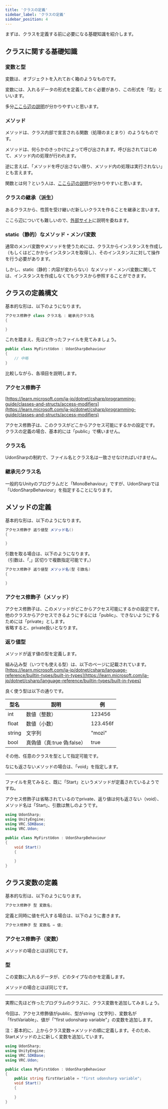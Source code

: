 ```yaml
---
title: 'クラスの定義'
sidebar_label: 'クラスの定義'
sidebar_position: 4
---
```


まずは、クラスを定義する前に必要になる基礎知識を紹介します。

## クラスに関する基礎知識

### 変数と型

変数は、オブジェクトを入れておく箱のようなものです。

変数には、入れるデータの形式を定義しておく必要があり、この形式を「型」といいます。

多分[ここら辺の説明](https://wa3.i-3-i.info/word1603.html)が分かりやすいと思います。

### メソッド

メソッドは、クラス内部で宣言される関数（処理のまとまり）のようなものです。

メソッドは、何らかのきっかけによって呼び出されます。呼び出されてはじめて、メソッド内の処理が行われます。

逆に言えば、「メソッドを呼び出さない限り、メソッド内の処理は実行されない」とも言えます。

関数とは何？という人は、[ここら辺の説明](https://wa3.i-3-i.info/word1905.html)が分かりやすいと思います。

### クラスの継承（派生）

あるクラスから、性質を受け継いだ新しいクラスを作ることを継承と言います。

ここら辺についても難しいので、[外部サイト](https://ufcpp.net/study/csharp/oo_inherit.html)に説明を委ねます。

### static（静的）なメソッド・メンバ変数

通常のメンバ変数やメソッドを使うためには、クラスからインスタンスを作成し（もしくはどこかからインスタンスを取得し）、そのインスタンスに対して操作を行う必要があります。

しかし、static（静的：内容が変わらない）なメソッド・メンバ変数に関しては、インスタンスを作成しなくてもクラスから参照することができます。

## クラスの定義構文

基本的な形は、以下のようになります。

```csharp
アクセス修飾子 class クラス名 : 継承元クラス名
{

}
```

これを踏まえ、先ほど作ったファイルを見てみましょう。

```csharp
public class MyFirstUdon : UdonSharpBehaviour
{
    // 中略
}
```

比較しながら、各項目を説明します。

### アクセス修飾子

[https://learn.microsoft.com/ja-jp/dotnet/csharp/programming-guide/classes-and-structs/access-modifiers](https://learn.microsoft.com/ja-jp/dotnet/csharp/programming-guide/classes-and-structs/access-modifiers)

アクセス修飾子は、このクラスがどこからアクセス可能にするかの設定です。  
クラスの定義の場合、基本的には「public」で構いません。

### クラス名

UdonSharpの制約で、ファイル名とクラス名は一致させなければいけません。

### 継承元クラス名

一般的なUnityのプログラムだと「MonoBehaviour」ですが、UdonSharpでは「UdonSharpBehaviour」を指定することになります。

## メソッドの定義

基本的な形は、以下のようになります。

```csharp
アクセス修飾子 返り値型 メソッド名()
{

}
```

引数を取る場合は、以下のようになります。  
（引数は、「,」区切りで複数指定可能です。）

```csharp
アクセス修飾子 返り値型 メソッド名(型 引数名)
{

}
```

### アクセス修飾子（メソッド）

アクセス修飾子は、このメソッドがどこからアクセス可能にするかの設定です。  
他のクラスからアクセスできるようにするには「public」、できないようにするためには「private」とします。  
省略すると、private扱いとなります。

### 返り値型

メソッドが返す値の型を定義します。

組み込み型（いつでも使える型）は、以下のページに記載されています。  
[https://learn.microsoft.com/ja-jp/dotnet/csharp/language-reference/builtin-types/built-in-types](https://learn.microsoft.com/ja-jp/dotnet/csharp/language-reference/builtin-types/built-in-types)

良く使う型は以下の通りです。

| 型名   | 説明                       | 例        |
| ------ | ------------------------- | -------- |
| int    | 数値（整数）               | 123456   |
| float  | 数値（小数）               | 123.456f |
| string | 文字列                    | "mozi"   |
| bool   | 真偽値（真:true 偽:false） | true     |

その他、任意のクラスを型として指定可能です。

なにも返さないメソッドの場合は、「void」を指定します。

----

ファイルを見てみると、既に「Start」というメソッドが定義されているようですね。

アクセス修飾子は省略されているのでprivate、返り値は何も返さない（void）、メソッド名は「Start」、引数は無しのようです。

```csharp
using UdonSharp;
using UnityEngine;
using VRC.SDKBase;
using VRC.Udon;

public class MyFirstUdon : UdonSharpBehaviour
{
    void Start()
    {
        
    }
}
```

## クラス変数の定義

基本的な形は、以下のようになります。

```csharp
アクセス修飾子 型 変数名;
```

定義と同時に値を代入する場合は、以下のように書きます。

```csharp
アクセス修飾子 型 変数名 = 値;
```

### アクセス修飾子（変数）

メソッドの場合とほぼ同じです。

### 型

この変数に入れるデータが、どのタイプなのかを定義します。

メソッドの場合とほぼ同じです。

----

実際に先ほど作ったプログラムのクラスに、クラス変数を追加してみましょう。

今回は、アクセス修飾値がpublic、型がstring（文字列）、変数名が「firstVariable」、値が「"first udonsharp variable"」の変数を追加します。

注：基本的に、上からクラス変数→メソッドの順に定義します。そのため、Startメソッドの上に新しく変数を追加しています。

```csharp
using UdonSharp;
using UnityEngine;
using VRC.SDKBase;
using VRC.Udon;

public class MyFirstUdon : UdonSharpBehaviour
{
    public string firstVariable = "first udonsharp variable";
    void Start()
    {
        
    }
}
```

